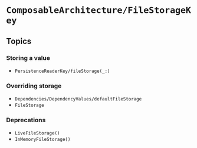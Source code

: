 # ``ComposableArchitecture/FileStorageKey``

## Topics

### Storing a value

- ``PersistenceReaderKey/fileStorage(_:)``

### Overriding storage

- ``Dependencies/DependencyValues/defaultFileStorage``
- ``FileStorage``

### Deprecations

- ``LiveFileStorage()``
- ``InMemoryFileStorage()``
